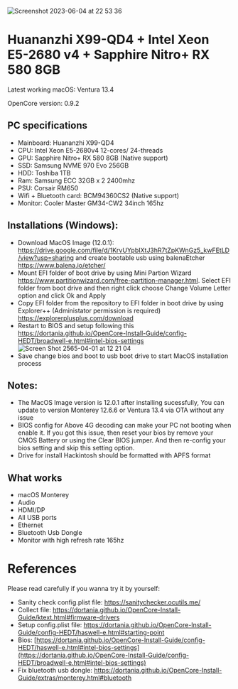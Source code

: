 ![Screenshot 2023-06-04 at 22 53 36](https://github.com/TuanCanCode/x99-qd4-hackintosh/assets/43199445/ad34cf58-23d3-457e-a26b-aadbe85ccd8c)


# Huananzhi X99-QD4 + Intel Xeon E5-2680 v4 + Sapphire Nitro+ RX 580 8GB
Latest working macOS: Ventura 13.4

OpenCore version: 0.9.2

## PC specifications
  - Mainboard: Huananzhi X99-QD4
  - CPU: Intel Xeon E5-2680v4 12-cores/ 24-threads
  - GPU: Sapphire Nitro+ RX 580 8GB (Native support)
  - SSD: Samsung NVME 970 Evo 256GB
  - HDD: Toshiba 1TB
  - Ram: Samsung ECC 32GB x 2 2400mhz
  - PSU: Corsair RM650 
  - Wifi + Bluetooth card: BCM94360CS2 (Native support)
  - Monitor: Cooler Master GM34-CW2 34inch 165hz
## Installations (Windows):
  - Download MacOS Image (12.0.1): https://drive.google.com/file/d/1KrvUYpbIXtJ3hR7tZpKWnGz5_kwFEtLD/view?usp=sharing and create bootable usb using balenaEtcher https://www.balena.io/etcher/
  - Mount EFI folder of boot drive by using Mini Partion Wizard https://www.partitionwizard.com/free-partition-manager.html. Select EFI folder from boot drive and then right click choose Change Volume Letter option and click Ok and Apply
  - Copy EFI folder from the repository to EFI folder in boot drive by using Explorer++ (Administator permission is required) https://explorerplusplus.com/download
  - Restart to BIOS and setup following this https://dortania.github.io/OpenCore-Install-Guide/config-HEDT/broadwell-e.html#intel-bios-settings  ![Screen Shot 2565-04-01 at 12 21 04](https://user-images.githubusercontent.com/43199445/161199876-94898eb0-7311-47e4-afa6-a884343dee14.png)
  - Save change bios and boot to usb boot drive to start MacOS installation process

## Notes:
- The MacOS Image version is 12.0.1 after installing sucessfully, You can update to version Monterey 12.6.6 or Ventura 13.4 via OTA without any issue
- BIOS config for Above 4G decoding can make your PC not booting when enable it. If you got this issue, then reset your bios by remove your CMOS Battery or using the Clear BIOS jumper. And then re-config your bios setting and skip this setting option.
- Drive for install Hackintosh should be formatted with APFS format

## What works
- macOS Monterey
- Audio
- HDMI/DP
- All USB ports
- Ethernet
- Bluetooth Usb Dongle
- Monitor with high refresh rate 165hz

# References
Please read carefully if you wanna try it by yourself:
- Sanity check config.plist file: https://sanitychecker.ocutils.me/
- Collect file: https://dortania.github.io/OpenCore-Install-Guide/ktext.html#firmware-drivers
- Setup config.plist file: https://dortania.github.io/OpenCore-Install-Guide/config-HEDT/haswell-e.html#starting-point
- Bios: [https://dortania.github.io/OpenCore-Install-Guide/config-HEDT/haswell-e.html#intel-bios-settings](https://dortania.github.io/OpenCore-Install-Guide/config-HEDT/broadwell-e.html#intel-bios-settings)
- Fix bluetooth usb dongle: https://dortania.github.io/OpenCore-Install-Guide/extras/monterey.html#bluetooth [
](https://sanitychecker.ocutils.me/)
